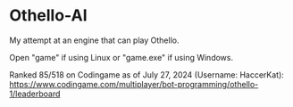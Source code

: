 # Othello-AI
My attempt at an engine that can play Othello.

Open "game" if using Linux or "game.exe" if using Windows.

Ranked 85/518 on Codingame as of July 27, 2024 (Username: HaccerKat): https://www.codingame.com/multiplayer/bot-programming/othello-1/leaderboard
